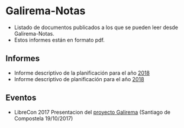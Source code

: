 # Galirema-Notas

* Listado de documentos publicados a los que se pueden leer desde Galirema-Notas.
* Estos informes están en formato pdf.

## Informes

* Informe descriptivo de la planificación para el año [2018](https://goo.gl/xKb1ow)
* Informe descriptivo de planificación para el año [2018](https://goo.gl/Aq337W)


## Eventos

* LibreCon 2017 Presentacion del [proyecto Galirema](https://goo.gl/c9WRHx) (Santiago de Compostela 19/10/2017)

